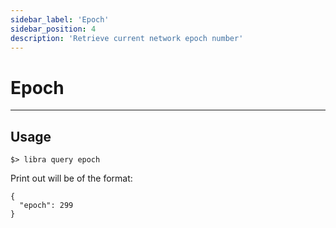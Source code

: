 ```yaml
---
sidebar_label: 'Epoch'
sidebar_position: 4
description: 'Retrieve current network epoch number'
---
```

# Epoch

---

## Usage

```
$> libra query epoch
```

Print out will be of the format:
```
{
  "epoch": 299
}
```
